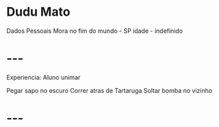 # Dudu Mato

Dados Pessoais
Mora no fim do mundo - SP
idade - indefinido

# ---

Experiencia: 
Aluno unimar

Pegar sapo no escuro
Correr atras de Tartaruga
Soltar bomba no vizinho


# ---